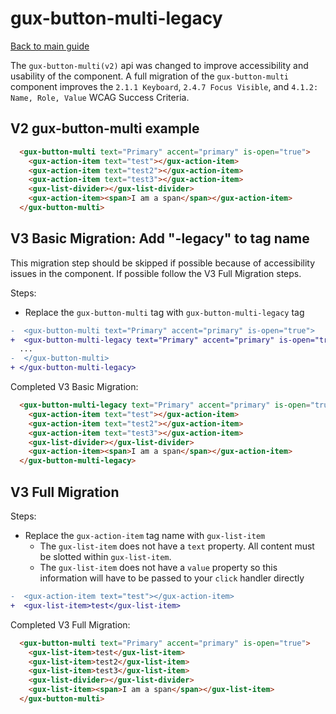 # gux-button-multi-legacy

[Back to main guide](./readme.md)

The `gux-button-multi(v2)` api was changed to improve accessibility and usability of the component. A full migration of the `gux-button-multi` component improves the `2.1.1 Keyboard`, `2.4.7 Focus Visible`, and `4.1.2: Name, Role, Value` WCAG Success Criteria.

## V2 gux-button-multi example

```html
  <gux-button-multi text="Primary" accent="primary" is-open="true">
    <gux-action-item text="test"></gux-action-item>
    <gux-action-item text="test2"></gux-action-item>
    <gux-action-item text="test3"></gux-action-item>
    <gux-list-divider></gux-list-divider>
    <gux-action-item><span>I am a span</span></gux-action-item>
  </gux-button-multi>
```

## V3 Basic Migration: Add "-legacy" to tag name
This migration step should be skipped if possible because of accessibility issues in the component. If possible follow the V3 Full Migration steps.

Steps:
* Replace the `gux-button-multi` tag with `gux-button-multi-legacy` tag

```diff
-  <gux-button-multi text="Primary" accent="primary" is-open="true">
+  <gux-button-multi-legacy text="Primary" accent="primary" is-open="true">
  ...
-  </gux-button-multi>
+ </gux-button-multi-legacy>
```

Completed V3 Basic Migration:
```html
  <gux-button-multi-legacy text="Primary" accent="primary" is-open="true">
    <gux-action-item text="test"></gux-action-item>
    <gux-action-item text="test2"></gux-action-item>
    <gux-action-item text="test3"></gux-action-item>
    <gux-list-divider></gux-list-divider>
    <gux-action-item><span>I am a span</span></gux-action-item>
  </gux-button-multi-legacy>
```
## V3 Full Migration

Steps: 
* Replace the `gux-action-item` tag name with `gux-list-item`
    * The `gux-list-item` does not have a `text` property. All content must be slotted within `gux-list-item`.
    * The `gux-list-item` does not have a `value` property so this information will have to be passed to your `click` handler directly

```diff
-  <gux-action-item text="test"></gux-action-item>
+  <gux-list-item>test</gux-list-item>
```

Completed V3 Full Migration:
```html
  <gux-button-multi text="Primary" accent="primary" is-open="true">
    <gux-list-item>test</gux-list-item>
    <gux-list-item>test2</gux-list-item>
    <gux-list-item>test3</gux-list-item>
    <gux-list-divider></gux-list-divider>
    <gux-list-item><span>I am a span</span></gux-list-item>
  </gux-button-multi>
```
